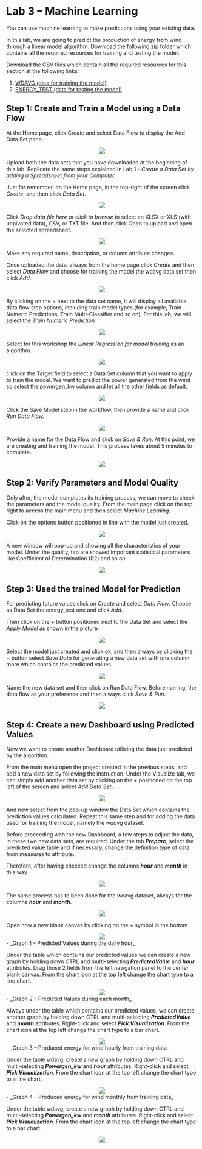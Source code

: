 # Lab 3 – Machine Learning

You can use machine learning to make predictions using your existing data.

In this lab, we are going to predict the production of energy from wind through a linear model algorithm. Download the following zip folder which contains all the required resources for training and testing the model.

Download the CSV files which contain all the required resources for this section at the following
links: 

1. [WDAVG (data for training the model)](./res/wdavg.xlsx)
2. [ENERGY_TEST (data for testing the model)](./res/energy_test.xlsx)


## Step 1: Create and Train a Model using a Data Flow

At the Home page, click Create and select Data Flow to display the Add Data Set pane. 

<div style="text-align:center"><img src="./images/lab3_image1.png" /></div>

Upload both the data sets that you have downloaded at the beginning of this lab. Replicate the same steps explained in Lab 1 - _Create a Data Set by adding a Spreadsheet from your Computer._

Just for remember, on the Home page, in the top-right of the screen click _Create_, and then click _Data Set_.

<div style="text-align:center"><img src="./images/lab3_image2.png" /></div>

Click _Drop data file here or click to browse_ to select an XLSX or XLS (with unpivoted data), CSV, or TXT file. And then click Open to upload and open the selected spreadsheet.

<div style="text-align:center"><img src="./images/lab3_image3.png" /></div>

Make any required name, description, or column attribute changes.

Once uploaded the data, always from the home page click _Create_ and then select _Data Flow_ and choose for training the model the wdavg data set then click _Add_.

<div style="text-align:center"><img src="./images/lab3_image4.png" /></div>

By clicking on the + next to the data set name, it will display all available data flow step options, including train model types (for example, Train Numeric Predictions, Train Multi-Classifier and so on). For this lab, we will select the _Train Numeric Prediction._

<div style="text-align:center"><img src="./images/lab3_image5.png" /></div>

Select for this workshop the _Linear Regression for model training_ as an algorithm.

<div style="text-align:center"><img src="./images/lab3_image6.png" /></div>

click on the Target field to select a Data Set column that you want to apply to train the model.
We want to predict the power generated from the wind so select the powergen_kw column and let all the other fields as default.

<div style="text-align:center"><img src="./images/lab3_image7.png" /></div>

Click the Save Model step in the workflow, then provide a name and click _Run Data Flow._

<div style="text-align:center"><img src="./images/lab3_image8.png" /></div>

Provide a name for the Data Flow and click on _Save & Run_. At this point, we are creating and training the model. This process takes about 5 minutes to complete.

<div style="text-align:center"><img src="./images/lab3_image9.png" /></div>

## Step 2: Verify Parameters and Model Quality

Only after, the model completes its training process, we can move to check the parameters and the model quality. From the main page click on the top right to access the main menu and then select _Machine Learning._

Click on the options button positioned in line with the model just created.

<div style="text-align:center"><img src="./images/lab3_image10.png" /></div>

A new window will pop-up and showing all the characteristics of your model. Under the quality, tab are showed important statistical parameters like Coefficient of Determination (R2) and so on.

<div style="text-align:center"><img src="./images/lab3_image11.png" /></div>

## Step 3: Used the trained Model for Prediction

For predicting future values click on _Create_ and select _Data Flow_.
Choose as Data Set the energy_test one and click _Add_.

Then click on the + button positioned next to the Data Set and select the _Apply Model_ as shown in the picture.

<div style="text-align:center"><img src="./images/lab3_image12.png" /></div>

Select the model just created and click ok, and then always by clicking the + button select _Save Data_ for generating a new data set with one column more which contains the predicted values.

<div style="text-align:center"><img src="./images/lab3_image13.png" /></div>

Name the new data set and then click on Run Data Flow. Before naming, the data flow as your preference and then always click _Save & Run_.

<div style="text-align:center"><img src="./images/lab3_image14.png" /></div>

## Step 4: Create a new Dashboard using Predicted Values

Now we want to create another Dashboard utilizing the data just predicted by the algorithm.

From the main menu open the project created in the previous steps, and add a new data set by following the instruction. Under the Visualize tab, we can simply add another data set by clicking on the + positioned on the top left of the screen and select _Add Data Set_...

<div style="text-align:center"><img src="./images/lab3_image15.png" /></div>

And now select from the pop-up window the Data Set which contains the prediction values calculated. Repeat this same step and for adding the data used for training the model, namely the _wdavg_ dataset.

Before proceeding with the new Dashboard, a few steps to adjust the data, in these two new data sets, are required. Under the tab _**Prepare**_,  select the predicted value table and if necessary, change the definition type of data from measures to attribute.

 Therefore, after having checked change the columns _**hour**_ and _**month**_ in this way.

<div style="text-align:center"><img src="./images/lab3_image16.png" /></div>

The same process has to been done for the wdavg dataset, always for the columns _**hour**_ and _**month**_.

<div style="text-align:center"><img src="./images/lab3_image17.png" /></div>

Open now a new blank canvas by clicking on the + symbol in the bottom.

<div style="text-align:center"><img src="./images/lab3_image18.png" /></div>
- _Graph 1 – Predicted Values during the daily hour_

Under the table which contains our predicted values we can create a new graph by holding down CTRL and multi-selecting _**PredictedValue**_ and _**hour**_ attributes. Drag those 2 fields from the left navigation panel to the center blank canvas. From the chart icon at the top left change the chart type to a line chart. 

<div style="text-align:center"><img src="./images/lab3_image19.png" /></div>
- _Graph 2 – Predicted Values during each month_

Always under the table which contains our predicted values, we can create another graph by holding down CTRL and multi-selecting _**PredictedValue**_ and _**month**_ attributes. Right-click and select _**Pick Visualization**_. From the chart icon at the top left change the chart type to a bar chart. 

<div style="text-align:center"><img src="./images/lab3_image20.png" /></div>
- _Graph 3 – Produced energy for wind hourly from training data_

Under the table wdavg, create a new graph by holding down CTRL and multi-selecting _**Powergen_kw**_ and _**hour**_ attributes. Right-click and select _**Pick Visualization**_. From the chart icon at the top left change the chart type to a line chart. 

<div style="text-align:center"><img src="./images/lab3_image21.png" /></div>
- _Graph 4 – Produced energy for wind monthly from training data_

Under the table wdavg, create a new graph by holding down CTRL and multi-selecting _**Powergen_kw**_ and _**month**_ attributes. Right-click and select _**Pick Visualization**_. From the chart icon at the top left change the chart type to a bar chart. 

<div style="text-align:center"><img src="./images/lab3_image22.png" /></div>